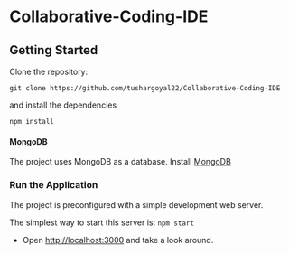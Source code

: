 # Collaborative-Coding-IDE

## Getting Started

Clone the repository:

```
git clone https://github.com/tushargoyal22/Collaborative-Coding-IDE
```

and install the dependencies

```
npm install
```

#### MongoDB

The project uses MongoDB as a database. Install [MongoDB](https://docs.mongodb.com/manual/administration/install-community/)

### Run the Application

The project is preconfigured with a simple development web server. 

The simplest way to start this server is:
`npm start`

- Open [http://localhost:3000](http://localhost:3000/) and take a look around.